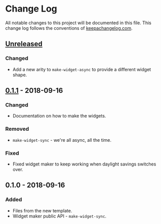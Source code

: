 # Change Log
All notable changes to this project will be documented in this file. This change log follows the conventions of [keepachangelog.com](http://keepachangelog.com/).

## [Unreleased]
### Changed
- Add a new arity to `make-widget-async` to provide a different widget shape.

## [0.1.1] - 2018-09-16
### Changed
- Documentation on how to make the widgets.

### Removed
- `make-widget-sync` - we're all async, all the time.

### Fixed
- Fixed widget maker to keep working when daylight savings switches over.

## 0.1.0 - 2018-09-16
### Added
- Files from the new template.
- Widget maker public API - `make-widget-sync`.

[Unreleased]: https://github.com/your-name/dativity/compare/0.1.1...HEAD
[0.1.1]: https://github.com/your-name/dativity/compare/0.1.0...0.1.1
